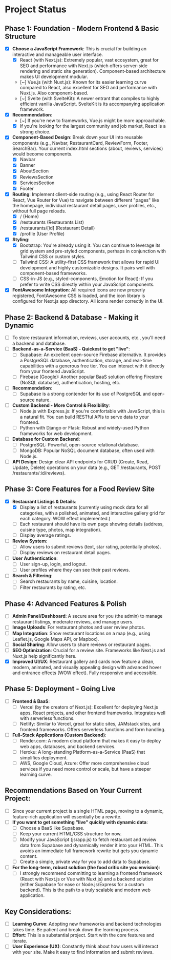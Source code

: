 # Project Status

## Phase 1: Foundation - Modern Frontend & Basic Structure
- [x] **Choose a JavaScript Framework**: This is crucial for building an interactive and manageable user interface.
  - [x] React (with Next.js): Extremely popular, vast ecosystem, great for SEO and performance with Next.js (which offers server-side rendering and static site generation). Component-based architecture makes UI development modular.
  - [~] Vue.js (with Nuxt.js): Known for its easier learning curve compared to React, also excellent for SEO and performance with Nuxt.js. Also component-based.
  - [~] Svelte (with SvelteKit): A newer entrant that compiles to highly efficient vanilla JavaScript. SvelteKit is its accompanying application framework.
- [x] **Recommendation**:
    - [~] If you're new to frameworks, Vue.js might be more approachable.
    - [x] If you're looking for the largest community and job market, React is a strong choice.
- [x] **Component-Based Design**: Break down your UI into reusable components (e.g., Navbar, RestaurantCard, ReviewForm, Footer, SearchBar). Your current index.html sections (about, reviews, services) would become components.
    - [x] Navbar
    - [x] Banner
    - [x] AboutSection
    - [x] ReviewsSection
    - [x] ServicesSection
    - [x] Footer
- [x] **Routing**: Implement client-side routing (e.g., using React Router for React, Vue Router for Vue) to navigate between different "pages" like the homepage, individual restaurant detail pages, user profiles, etc., without full page reloads.
    - [x] / (Home)
    - [x] /restaurants (Restaurants List)
    - [x] /restaurants/[id] (Restaurant Detail)
    - [x] /profile (User Profile)
- [x] **Styling**:
  - [x] Bootstrap: You're already using it. You can continue to leverage its grid system and pre-styled components, perhaps in conjunction with Tailwind CSS or custom styles.
  - [ ] Tailwind CSS: A utility-first CSS framework that allows for rapid UI development and highly customizable designs. It pairs well with component-based frameworks.
  - [ ] CSS-in-JS (e.g., styled-components, Emotion for React): If you prefer to write CSS directly within your JavaScript components.
- [x] **FontAwesome Integration**: All required icons are now properly registered, FontAwesome CSS is loaded, and the icon library is configured for Next.js app directory. All icons render correctly in the UI.

## Phase 2: Backend & Database - Making it Dynamic
- [ ] To store restaurant information, reviews, user accounts, etc., you'll need a backend and database.
- [ ] **Backend-as-a-Service (BaaS) - Quickest to get "live"**:
  - [ ] Supabase: An excellent open-source Firebase alternative. It provides a PostgreSQL database, authentication, storage, and real-time capabilities with a generous free tier. You can interact with it directly from your frontend JavaScript.
  - [ ] Firebase (Google): Another popular BaaS solution offering Firestore (NoSQL database), authentication, hosting, etc.
- [ ] **Recommendation**: 
    - [ ] Supabase is a strong contender for its use of PostgreSQL and open-source nature.
- [ ] **Custom Backend - More Control & Flexibility**:
  - [ ] Node.js with Express.js: If you're comfortable with JavaScript, this is a natural fit. You can build RESTful APIs to serve data to your frontend.
  - [ ] Python with Django or Flask: Robust and widely-used Python frameworks for web development.
- [ ] **Database for Custom Backend**:
  - [ ] PostgreSQL: Powerful, open-source relational database.
  - [ ] MongoDB: Popular NoSQL document database, often used with Node.js.
- [ ] **API Design**: Design clear API endpoints for CRUD (Create, Read, Update, Delete) operations on your data (e.g., GET /restaurants, POST /restaurants/:id/reviews).

## Phase 3: Core Features for a Food Review Site
- [x] **Restaurant Listings & Details**:
  - [x] Display a list of restaurants (currently using mock data for all categories, with a polished, animated, and interactive gallery grid for each category. WOW effect implemented.)
  - [ ] Each restaurant should have its own page showing details (address, cuisine type, photos, map integration).
  - [ ] Display average ratings.
- [ ] **Review System**:
  - [ ] Allow users to submit reviews (text, star rating, potentially photos).
  - [ ] Display reviews on restaurant detail pages.
- [ ] **User Authentication**:
  - [ ] User sign-up, login, and logout.
  - [ ] User profiles where they can see their past reviews.
- [ ] **Search & Filtering**:
  - [ ] Search restaurants by name, cuisine, location.
  - [ ] Filter restaurants by rating, etc.

## Phase 4: Advanced Features & Polish
- [ ] **Admin Panel/Dashboard**: A secure area for you (the admin) to manage restaurant listings, moderate reviews, and manage users.
- [ ] **Image Uploads**: For restaurant photos and user review photos.
- [ ] **Map Integration**: Show restaurant locations on a map (e.g., using Leaflet.js, Google Maps API, or Mapbox).
- [ ] **Social Sharing**: Allow users to share reviews or restaurant pages.
- [ ] **SEO Optimization**: Crucial for a review site. Frameworks like Next.js and Nuxt.js help significantly here.
- [x] **Improved UI/UX**: Restaurant gallery and cards now feature a clean, modern, animated, and visually appealing design with advanced hover and entrance effects (WOW effect). Fully responsive and accessible.

## Phase 5: Deployment - Going Live
- [ ] **Frontend & BaaS**:
  - [ ] Vercel (by the creators of Next.js): Excellent for deploying Next.js apps, React projects, and other frontend frameworks. Integrates well with serverless functions.
  - [ ] Netlify: Similar to Vercel, great for static sites, JAMstack sites, and frontend frameworks. Offers serverless functions and form handling.
- [ ] **Full-Stack Applications (Custom Backend)**:
  - [ ] Render.com: A modern cloud platform that makes it easy to deploy web apps, databases, and backend services.
  - [ ] Heroku: A long-standing Platform-as-a-Service (PaaS) that simplifies deployment.
  - [ ] AWS, Google Cloud, Azure: Offer more comprehensive cloud services if you need more control or scale, but have a steeper learning curve.

## Recommendations Based on Your Current Project:
- [ ] Since your current project is a single HTML page, moving to a dynamic, feature-rich application will essentially be a rewrite.
- [ ] **If you want to get something "live" quickly with dynamic data**:
  - [ ] Choose a BaaS like Supabase.
  - [ ] Keep your current HTML/CSS structure for now.
  - [ ] Modify your JavaScript (js/app.js) to fetch restaurant and review data from Supabase and dynamically render it into your HTML. This avoids an immediate full framework rewrite but gets you dynamic content.
  - [ ] Create a simple, private way for you to add data to Supabase.
- [ ] **For the long-term, robust solution (the food critic site you envision)**:
  - [ ] I strongly recommend committing to learning a frontend framework (React with Next.js or Vue with Nuxt.js) and a backend solution (either Supabase for ease or Node.js/Express for a custom backend). This is the path to a truly scalable and modern web application.

## Key Considerations:
- [ ] **Learning Curve**: Adopting new frameworks and backend technologies takes time. Be patient and break down the learning process.
- [ ] **Effort**: This is a substantial project. Start with the core features and iterate.
- [ ] **User Experience (UX)**: Constantly think about how users will interact with your site. Make it easy to find information and submit reviews. 